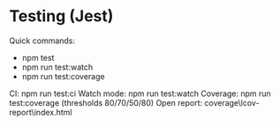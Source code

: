 # Testing (Jest)

Quick commands:

- npm test
- npm run test:watch
- npm run test:coverage

CI: npm run test:ci
Watch mode: npm run test:watch
Coverage: npm run test:coverage (thresholds 80/70/50/80)
Open report: coverage\\lcov-report\\index.html
